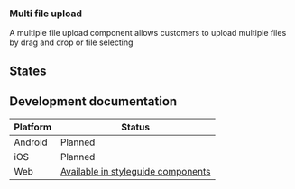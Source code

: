 ### Multi file upload

A multiple file upload component allows customers to upload multiple files by drag and drop or file selecting 

## States



## Development documentation

| Platform | Status                                                       |
|----------|--------------------------------------------------------------|
| Android  | Planned |
| iOS      | Planned |
| Web      | [Available in styleguide components](https://transferwise.github.io/styleguide-components/index.html#multi-upload-demo)      |
